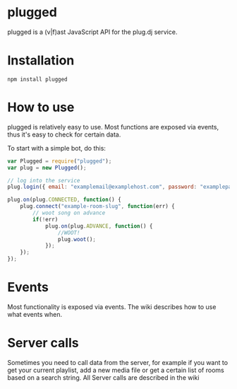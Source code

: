 plugged
==========
plugged is a (v|f)ast JavaScript API for the plug.dj service.

Installation
==========
`npm install plugged`

How to use
==========
plugged is relatively easy to use. Most functions are exposed via events, thus it's easy to check for certain data.

To start with a simple bot, do this:

```javascript
var Plugged = require("plugged");
var plug = new Plugged();

// log into the service
plug.login({ email: "examplemail@examplehost.com", password: "examplepassword" });

plug.on(plug.CONNECTED, function() {
    plug.connect("example-room-slug", function(err) {
        // woot song on advance
        if(!err)
            plug.on(plug.ADVANCE, function() {
                //WOOT!
                plug.woot();
            });
    });
});
```

Events
==========
Most functionality is exposed via events. The wiki describes how to use what events when.

Server calls
==========
Sometimes you need to call data from the server, for example if you want to get your current playlist, add a new media file or get a certain list of rooms based on a search string.
All Server calls are described in the wiki